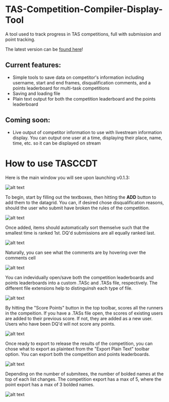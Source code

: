 # TAS-Competition-Compiler-Display-Tool
A tool used to track progress in TAS competitions, full with submission and point tracking.

The latest version can be [found here](https://github.com/TimeTravelPenguin/TAS-Competition-Compiler-Display-Tool/releases)!
## Current features:
- Simple tools to save data on competitor's information including username, start and end frames, disqualification comments, and a points leaderboard for multi-task competitions
- Saving and loading file
- Plain text output for both the competition leaderboard and the points leaderboard

## Coming soon:
- Live output of competitor information to use with livestream information display. You can output one user at a time, displaying their place, name, time, etc. so it can be displayed on stream

# How to use TASCCDT
Here is the main window you will see upon launching v0.1.3:

![alt text](http://imgs.fyi/img/6t2b.png)

To begin, start by filling out the textboxes, then hitting the **ADD** button to add them to the datagrid.
You can, if desired chose disqualification reasons, should the user who submit have broken the rules of the competition.

![alt text](http://imgs.fyi/img/6t2c.png)

Once added, items should automatically sort themselve such that the smallest time is ranked 1st. DQ'd submissions are all equally ranked last.

![alt text](http://imgs.fyi/img/6t2e.png)

Naturally, you can see what the comments are by hovering over the comments cell

![alt text](http://imgs.fyi/img/6t2f.png)

You can indevidually open/save both the competition leaderboards and points leaderboards into a custom .TASc and .TASs file, respectively. The different file extensions help to distinguinsh each type of file.

![alt text](http://imgs.fyi/img/6t2g.png)

By hitting the "Score Points" button in the top toolbar, scores all the runners in the compeition. If you have a .TASs file open, the scores of existing users are added to their previous score. If not, they are added as a new user. Users who have been DQ'd will not score any points.

![alt text](http://imgs.fyi/img/6t2h.png)

Once ready to export to release the results of the competition, you can chose what to export as plaintext from the "Export Plain Text" toolbar option. You can export both the competition and points leaderboards.

![alt text](http://imgs.fyi/img/6t2o.png)

Depending on the number of submitees, the number of bolded names at the top of each list changes. The competition export has a max of 5, where the point export has a max of 3 bolded names.

![alt text](http://imgs.fyi/img/6t2p.png)

